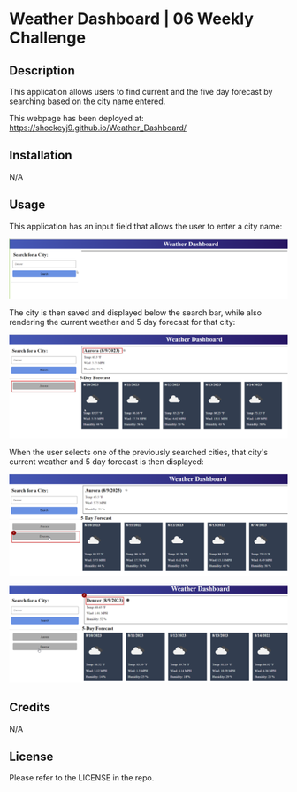 # Weather Dashboard | 06 Weekly Challenge

## Description

This application allows users to find current and the five day forecast by searching based on the city name entered.

This webpage has been deployed at: https://shockeyj9.github.io/Weather_Dashboard/ 


## Installation

N/A

## Usage

This application has an input field that allows the user to enter a city name:

![homepage](./Assets/images/homepage.png)

The city is then saved and displayed below the search bar, while also rendering the current weather and 5 day forecast for that city:

![searched-result](./Assets/images/search_results.png)

When the user selects one of the previously searched cities, that city's current weather and 5 day forecast is then displayed:

![historic-result1](./Assets/images/history_result1.png)

![historic-result2](./Assets/images/history_result2.png)

## Credits

N/A

## License

Please refer to the LICENSE in the repo.


